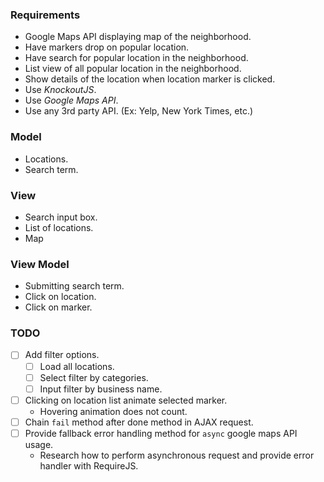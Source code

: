 ### Requirements
- Google Maps API displaying map of the neighborhood.
- Have markers drop on popular location.
- Have search for popular location in the neighborhood.
- List view of all popular location in the neighborhood.
- Show details of the location when location marker is clicked.
- Use _KnockoutJS_.
- Use _Google Maps API_.
- Use any 3rd party API. (Ex: Yelp, New York Times, etc.)

### Model
- Locations.
- Search term.

### View
- Search input box.
- List of locations.
- Map

### View Model
- Submitting search term.
- Click on location.
- Click on marker.

### TODO
- [ ] Add filter options.
    - [ ] Load all locations.
    - [ ] Select filter by categories.
    - [ ] Input filter by business name.
- [ ] Clicking on location list animate selected marker.
    - Hovering animation does not count.
- [ ] Chain `fail` method after done method in AJAX request.
- [ ] Provide fallback error handling method for `async` google maps API usage.
    - Research how to perform asynchronous request and provide error handler with RequireJS.
